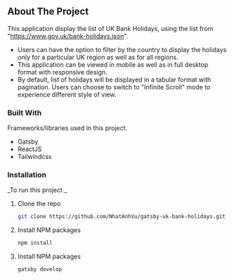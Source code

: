 ## About The Project

This application display the list of UK Bank Holidays, using the list from "https://www.gov.uk/bank-holidays.json".
* Users can have the option to filter by the country to display the holidays only for a particular UK region as well as for all regions. 
* This application can be viewed in mobile as well as in full desktop format with responsive design.
* By default, list of holidays will be displayed in a tabular format with pagination. Users can choose to switch to "Infinite Scroll" mode to experience different style of view.

### Built With

Frameworks/libraries used in this project.

* Gatsby
* ReactJS
* Tailwindcss


### Installation

_To run this project _

1. Clone the repo
   ```sh
   git clone https://github.com/NhatAnhVu/gatsby-uk-bank-holidays.git
   ```
2. Install NPM packages
   ```sh
   npm install
   ```
2. Install NPM packages
   ```sh
   gatsby develop
   ```
